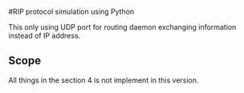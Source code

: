 #RIP protocol simulation using Python

This only using UDP port for routing daemon exchanging information instead of IP address.

## Scope
All things in the section 4 is not implement in this version.

